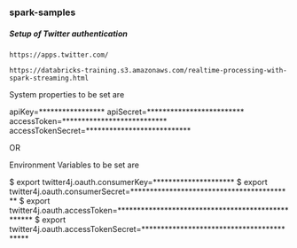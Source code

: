 ### spark-samples


##### Setup of Twitter authentication
```
https://apps.twitter.com/

https://databricks-training.s3.amazonaws.com/realtime-processing-with-spark-streaming.html

```

System properties to be set are

apiKey=*****************
apiSecret=*************************
accessToken=***************************
accessTokenSecret=***************************

OR

Environment Variables to be set are

$ export twitter4j.oauth.consumerKey=*********************
$ export twitter4j.oauth.consumerSecret=******************************************
$ export twitter4j.oauth.accessToken=**************************************************
$ export twitter4j.oauth.accessTokenSecret=******************************************

```
